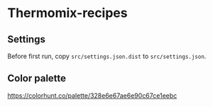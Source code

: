 # Thermomix-recipes

## Settings

Before first run, copy `src/settings.json.dist` to `src/settings.json`.

## Color palette

https://colorhunt.co/palette/328e6e67ae6e90c67ce1eebc